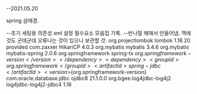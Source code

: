--2021.05.20

spring 삼매경.

--초기 세팅용 의존성 xml 설정 필수요소 모음집 기록.
--반나절 해매서 만들어냄. 책에 것도 군데군데 오류나는 것이 있으니 보관할 것.
		<!-- lombok -->
		<dependency>
			<groupId>org.projectlombok</groupId>
			<artifactId>lombok</artifactId>
			<version>1.18.20</version>
			<scope>provided</scope>
		</dependency>
		<!-- hikariCP -->
		<dependency>
	        <groupId>com.zaxxer</groupId>
	        <artifactId>HikariCP</artifactId>
	        <version>4.0.3</version>
    	</dependency>
    	<!-- mybatis 의존성 모듈 모음들 -->
    	<!-- https://mvnrepository.com/artifact/org.springframework/spring-tx -->
    	<dependency>
		  <groupId>org.mybatis</groupId>
		  <artifactId>mybatis</artifactId>
		  <version>3.4.6</version>
		</dependency>
		<dependency>
		  <groupId>org.mybatis</groupId>
		  <artifactId>mybatis-spring</artifactId>
		  <version>2.0.6</version>
		</dependency>
		<dependency>
		    <groupId>org.springframework</groupId>
		    <artifactId>spring-tx</artifactId>
		    <version>${org.springframework-version}</version>
		</dependency>
		<dependency>
		    <groupId>org.springframework</groupId>
		    <artifactId>spring-jdbc</artifactId>
		    <version>${org.springframework-version}</version>
		</dependency>
		<!-- https://mvnrepository.com/artifact/org.springframework/spring-jdbc -->
		<!-- 그냥 외부에서 ojdbc 끌어오는 대신, 이걸로 가능할까? -->
		<dependency>
		    <groupId>com.oracle.database.jdbc</groupId>
		    <artifactId>ojdbc8</artifactId>
		    <version>21.1.0.0</version>
		</dependency>
		<!-- https://mvnrepository.com/artifact/com.oracle.database.jdbc/ojdbc8 -->
		<!-- mybatis log4jdbc-log4j2 라이브러리 -->
		<dependency>
			<groupId>org.bgee.log4jdbc-log4j2</groupId>
			<artifactId>log4jdbc-log4j2-jdbc4</artifactId>
			<version>1.16</version>
		</dependency>
		<!-- 끝 -->





